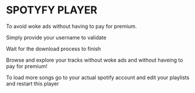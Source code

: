 # SPOTYFY PLAYER

To avoid woke ads without having to pay for premium.

Simply provide your username to validate

Wait for the download process to finish

Browse and explore your tracks without woke ads and without haveing to pay for premium!

To load more songs go to your actual spotify account and edit your playlists and restart this player